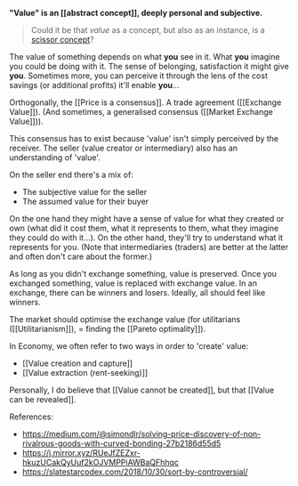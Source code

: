 **"Value" is an [[abstract concept]], deeply personal and subjective.**

> Could it be that _value_ as a concept, but also as an instance, is a [scissor concept](https://j.mirror.xyz/RUeJfZEZxr-hkuzUCakQyUuf2kOJVMPPiAWBaQFhhqc)?

The value of something depends on what **you** see in it. What **you** imagine you could be doing with it. The sense of belonging, satisfaction it might give **you**. Sometimes more, you can perceive it through the lens of the cost savings (or additional profits) it'll enable **you**...

Orthogonally, the [[Price is a consensus]]. A trade agreement ([[Exchange Value]]).
(And sometimes, a generalised consensus ([[Market Exchange Value]])).

This consensus has to exist because 'value' isn't simply perceived by the receiver.
The seller (value creator or intermediary) also has an understanding of 'value'.

On the seller end there's a mix of:
- The subjective value for the seller
- The assumed value for their buyer

On the one hand they might have a sense of value for what they created or own (what did it cost them, what it represents to them, what they imagine they could do with it...).
On the other hand, they'll try to understand what it represents for you.
(Note that intermediaries (traders) are better at the latter and often don't care about the former.)

As long as you didn't exchange something, value is preserved.
Once you exchanged something, value is replaced with exchange value.
In an exchange, there can be winners and losers. Ideally, all should feel like winners.

The market should optimise the exchange value (for utilitarians ([[Utilitarianism]]), = finding the [[Pareto optimality]]).

In Economy, we often refer to two ways in order to 'create' value:
- [[Value creation and capture]]
- [[Value extraction (rent-seeking)]]

Personally, I do believe that [[Value cannot be created]], but that [[Value can be revealed]].


References:
- https://medium.com/@simondlr/solving-price-discovery-of-non-rivalrous-goods-with-curved-bonding-27b2186d55d5
- https://j.mirror.xyz/RUeJfZEZxr-hkuzUCakQyUuf2kOJVMPPiAWBaQFhhqc
- https://slatestarcodex.com/2018/10/30/sort-by-controversial/